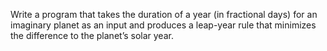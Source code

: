 Write a program that takes the duration of a year (in fractional days) for an imaginary planet as an input and produces a leap-year rule that minimizes the difference to the planet’s solar year.
